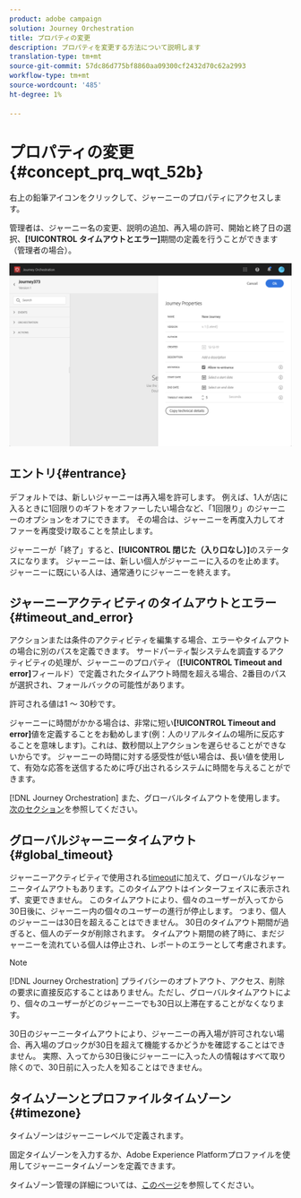 ```yaml
---
product: adobe campaign
solution: Journey Orchestration
title: プロパティの変更
description: プロパティを変更する方法について説明します
translation-type: tm+mt
source-git-commit: 57dc86d775bf8860aa09300cf2432d70c62a2993
workflow-type: tm+mt
source-wordcount: '485'
ht-degree: 1%

---
```




# プロパティの変更 {#concept_prq_wqt_52b}

右上の鉛筆アイコンをクリックして、ジャーニーのプロパティにアクセスします。

管理者は、ジャーニー名の変更、説明の追加、再入場の許可、開始と終了日の選択、**[!UICONTROL タイムアウトとエラー]**&#x200B;期間の定義を行うことができます（管理者の場合）。

![](../assets/journey32.png)

## エントリ{#entrance}

デフォルトでは、新しいジャーニーは再入場を許可します。 例えば、1人が店に入るときに1回限りのギフトをオファーしたい場合など、「1回限り」のジャーニーのオプションをオフにできます。 その場合は、ジャーニーを再度入力してオファーを再度受け取ることを禁止します。

ジャーニーが「終了」すると、**[!UICONTROL 閉じた（入り口なし）]**&#x200B;のステータスになります。 ジャーニーは、新しい個人がジャーニーに入るのを止めます。 ジャーニーに既にいる人は、通常通りにジャーニーを終えます。

## ジャーニーアクティビティのタイムアウトとエラー{#timeout_and_error}

アクションまたは条件のアクティビティを編集する場合、エラーやタイムアウトの場合に別のパスを定義できます。 サードパーティ製システムを調査するアクティビティの処理が、ジャーニーのプロパティ（**[!UICONTROL Timeout and error]**&#x200B;フィールド）で定義されたタイムアウト時間を超える場合、2番目のパスが選択され、フォールバックの可能性があります。

許可される値は1 ～ 30秒です。

ジャーニーに時間がかかる場合は、非常に短い&#x200B;**[!UICONTROL Timeout and error]**&#x200B;値を定義することをお勧めします(例：人のリアルタイムの場所に反応することを意味します)。これは、数秒間以上アクションを遅らせることができないからです。 ジャーニーの時間に対する感受性が低い場合は、長い値を使用して、有効な応答を送信するために呼び出されるシステムに時間を与えることができます。

[!DNL Journey Orchestration] また、グローバルタイムアウトを使用します。[次のセクション](#global_timeout)を参照してください。

## グローバルジャーニータイムアウト{#global_timeout}

ジャーニーアクティビティで使用される[timeout](#timeout_and_error)に加えて、グローバルなジャーニータイムアウトもあります。このタイムアウトはインターフェイスに表示されず、変更できません。 このタイムアウトにより、個々のユーザーが入ってから30日後に、ジャーニー内の個々のユーザーの進行が停止します。 つまり、個人のジャーニーは30日を超えることはできません。 30日のタイムアウト期間が過ぎると、個人のデータが削除されます。 タイムアウト期間の終了時に、まだジャーニーを流れている個人は停止され、レポートのエラーとして考慮されます。

>[!NOTE]
>
>[!DNL Journey Orchestration] プライバシーのオプトアウト、アクセス、削除の要求に直接反応することはありません。ただし、グローバルタイムアウトにより、個々のユーザーがどのジャーニーでも30日以上滞在することがなくなります。

30日のジャーニータイムアウトにより、ジャーニーの再入場が許可されない場合、再入場のブロックが30日を超えて機能するかどうかを確認することはできません。 実際、入ってから30日後にジャーニーに入った人の情報はすべて取り除くので、30日前に入った人を知ることはできません。

## タイムゾーンとプロファイルタイムゾーン{#timezone}

タイムゾーンはジャーニーレベルで定義されます。

固定タイムゾーンを入力するか、Adobe Experience Platformプロファイルを使用してジャーニータイムゾーンを定義できます。

タイムゾーン管理の詳細については、[このページ](../building-journeys/timezone-management.md)を参照してください。
